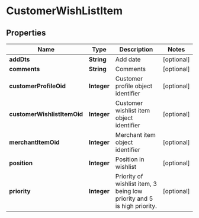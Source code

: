 
# CustomerWishListItem

## Properties
Name | Type | Description | Notes
------------ | ------------- | ------------- | -------------
**addDts** | **String** | Add date |  [optional]
**comments** | **String** | Comments |  [optional]
**customerProfileOid** | **Integer** | Customer profile object identifier |  [optional]
**customerWishlistItemOid** | **Integer** | Customer wishlist item object identifier |  [optional]
**merchantItemOid** | **Integer** | Merchant item object identifier |  [optional]
**position** | **Integer** | Position in wishlist |  [optional]
**priority** | **Integer** | Priority of wishlist item, 3 being low priority and 5 is high priority. |  [optional]




